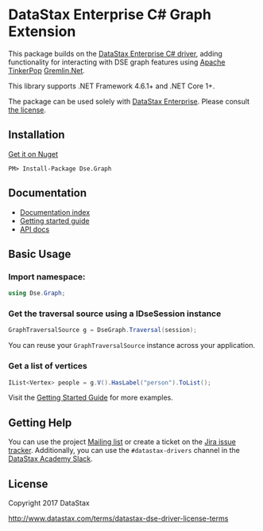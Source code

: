 # DataStax Enterprise C# Graph Extension

This package builds on the [DataStax Enterprise C# driver][dse-driver], adding functionality for interacting
with DSE graph features using [Apache TinkerPop][tinkerpop] [Gremlin.Net][gremlin-dotnet].

This library supports .NET Framework 4.6.1+ and .NET Core 1+.

The package can be used solely with [DataStax Enterprise][dse]. Please consult [the license](#license).

## Installation

[Get it on Nuget][nuget]

```
PM> Install-Package Dse.Graph
```

## Documentation

- [Documentation index][doc-index]
- [Getting started guide][getting-started]
- [API docs][doc-api]

## Basic Usage

### Import namespace:

```c#
using Dse.Graph;
```

### Get the traversal source using a IDseSession instance

```c#
GraphTraversalSource g = DseGraph.Traversal(session);
```

You can reuse your `GraphTraversalSource` instance across your application.

### Get a list of vertices

```c#
IList<Vertex> people = g.V().HasLabel("person").ToList();
```

Visit the [Getting Started Guide][getting-started] for more examples.

## Getting Help

You can use the project [Mailing list][mailing-list] or create a ticket on the [Jira issue tracker][jira].
Additionally, you can use the `#datastax-drivers` channel in the [DataStax Academy Slack][slack].

## License

Copyright 2017 DataStax

http://www.datastax.com/terms/datastax-dse-driver-license-terms

[dse]: http://www.datastax.com/products/datastax-enterprise
[dse-driver]: https://github.com/datastax/csharp-dse-driver
[nuget]: https://www.nuget.org/packages/Dse.Graph
[doc-index]: http://docs.datastax.com/en/developer/csharp-dse-graph/latest/
[doc-api]: http://docs.datastax.com/en/drivers/csharp-dse-graph/1.0/
[getting-started]: http://docs.datastax.com/en/developer/csharp-dse-graph/latest/getting-started/
[jira]: https://datastax-oss.atlassian.net/projects/CSHARP/issues
[mailing-list]: https://groups.google.com/a/lists.datastax.com/forum/#!forum/csharp-driver-user
[slack]: https://academy.datastax.com/slack
[tinkerpop]: http://tinkerpop.apache.org/
[gremlin-dotnet]: http://tinkerpop.apache.org/docs/3.2.7/reference/#gremlin-DotNet

